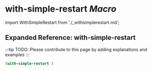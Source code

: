 # **with-simple-restart** *Macro*

import WithSimpleRestart from './_withsimplerestart.md';

<WithSimpleRestart />

## Expanded Reference: with-simple-restart

:::tip
TODO: Please contribute to this page by adding explanations and examples
:::

```lisp
(with-simple-restart )
```
